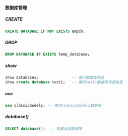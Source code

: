 #### 数据库管理

##### CREATE
```sql
CREATE DATABASE IF NOT EXISTS empdb;
```


##### DROP
```sql
DROP DATABASE IF EXISTS temp_database;
```


##### show
```sql
show databases;               -- 展示数据库列表
show create database test1;   -- 展示test1数据库详细信息 
```


##### use
```sql
use classicmodels; -- 使用classicmodels数据库
```


##### database()
```sql
SELECT database();  -- 查看当前数据库
```


